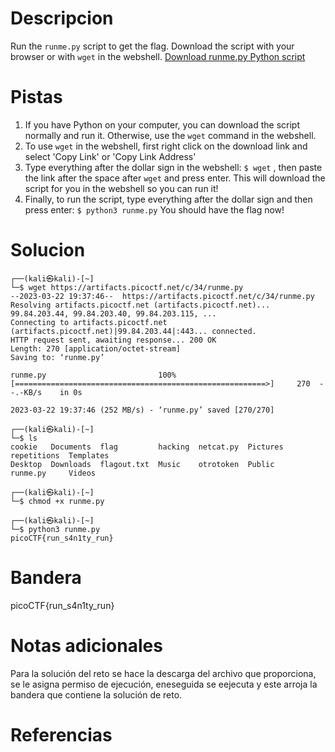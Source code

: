 # Descripcion
Run the `runme.py` script to get the flag. Download the script with your browser or with `wget` in the webshell. [Download runme.py Python script](https://artifacts.picoctf.net/c/34/runme.py)

# Pistas
1. If you have Python on your computer, you can download the script normally and run it. Otherwise, use the `wget` command in the webshell.
2. To use `wget` in the webshell, first right click on the download link and select 'Copy Link' or 'Copy Link Address'
3. Type everything after the dollar sign in the webshell: `$ wget` , then paste the link after the space after `wget` and press enter. This will download the script for you in the webshell so you can run it!
4. Finally, to run the script, type everything after the dollar sign and then press enter: `$ python3 runme.py` You should have the flag now!


# Solucion
```
┌──(kali㉿kali)-[~]
└─$ wget https://artifacts.picoctf.net/c/34/runme.py
--2023-03-22 19:37:46--  https://artifacts.picoctf.net/c/34/runme.py
Resolving artifacts.picoctf.net (artifacts.picoctf.net)... 99.84.203.44, 99.84.203.40, 99.84.203.115, ...
Connecting to artifacts.picoctf.net (artifacts.picoctf.net)|99.84.203.44|:443... connected.
HTTP request sent, awaiting response... 200 OK
Length: 270 [application/octet-stream]
Saving to: ‘runme.py’

runme.py                         100%[========================================================>]     270  --.-KB/s    in 0s      

2023-03-22 19:37:46 (252 MB/s) - ‘runme.py’ saved [270/270]

┌──(kali㉿kali)-[~]
└─$ ls               
cookie   Documents  flag         hacking  netcat.py  Pictures  repetitions  Templates
Desktop  Downloads  flagout.txt  Music    otrotoken  Public    runme.py     Videos
                                                                                                                                  
┌──(kali㉿kali)-[~]
└─$ chmod +x runme.py
                                                                                                                                  
┌──(kali㉿kali)-[~]
└─$ python3 runme.py 
picoCTF{run_s4n1ty_run}
```

# Bandera
picoCTF{run_s4n1ty_run}

# Notas adicionales
Para la solución del reto se hace la descarga del archivo que proporciona, se le asigna permiso de ejecución, eneseguida se eejecuta y este arroja la bandera que contiene la solución de reto.


# Referencias
